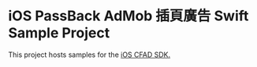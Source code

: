 # iOS PassBack AdMob 插頁廣告  Swift Sample Project
This project hosts samples for the [iOS CFAD SDK.](http://cdn.doublemax.net/sdk/iOS-PB-AdMob-Interstitial-Swift.html)
